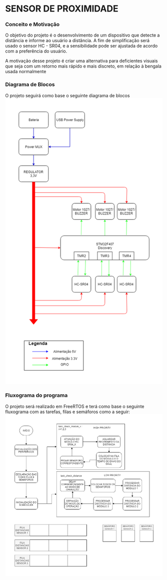 # SENSOR DE PROXIMIDADE
### Conceito e Motivação
O objetivo do projeto é o desenvolvimento de um dispositivo que detecte a distância e informe ao usuário a distância. A fim de simplificação será usado o sensor HC - SR04, e a sensibilidade pode ser ajustada de acordo com a preferência do usuário.

A motivação desse projeto é criar uma alternativa para deficientes visuais que seja com um retorno mais rápido e mais discreto, em relação à bengala usada normalmente

### Diagrama de Blocos
O projeto seguirá como base o seguinte diagrama de blocos
![Diagrama](resources/Block_diagram.png)

### Fluxograma do programa
O projeto será realizado em FreeRTOS e terá como base o seguinte fluxograma com as tarefas, filas e semáforos como a seguir:
![Fluxograma](resources/Flowchart.png)